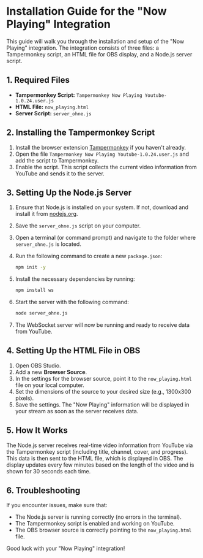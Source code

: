 # Installation Guide for the "Now Playing" Integration

This guide will walk you through the installation and setup of the "Now Playing" integration. The integration consists of three files: a Tampermonkey script, an HTML file for OBS display, and a Node.js server script.

## 1. Required Files

- **Tampermonkey Script:** `Tampermonkey Now Playing Youtube-1.0.24.user.js`
- **HTML File:** `now_playing.html`
- **Server Script:** `server_ohne.js`

## 2. Installing the Tampermonkey Script

1. Install the browser extension [Tampermonkey](https://www.tampermonkey.net/) if you haven't already.
2. Open the file `Tampermonkey Now Playing Youtube-1.0.24.user.js` and add the script to Tampermonkey.
3. Enable the script. This script collects the current video information from YouTube and sends it to the server.

## 3. Setting Up the Node.js Server

1. Ensure that Node.js is installed on your system. If not, download and install it from [nodejs.org](https://nodejs.org/).
2. Save the `server_ohne.js` script on your computer.
3. Open a terminal (or command prompt) and navigate to the folder where `server_ohne.js` is located.
4. Run the following command to create a new `package.json`:

    ```bash
    npm init -y
    ```

5. Install the necessary dependencies by running:

    ```bash
    npm install ws
    ```

6. Start the server with the following command:

    ```bash
    node server_ohne.js
    ```

7. The WebSocket server will now be running and ready to receive data from YouTube.

## 4. Setting Up the HTML File in OBS

1. Open OBS Studio.
2. Add a new **Browser Source**.
3. In the settings for the browser source, point it to the `now_playing.html` file on your local computer.
4. Set the dimensions of the source to your desired size (e.g., 1300x300 pixels).
5. Save the settings. The "Now Playing" information will be displayed in your stream as soon as the server receives data.

## 5. How It Works

The Node.js server receives real-time video information from YouTube via the Tampermonkey script (including title, channel, cover, and progress). This data is then sent to the HTML file, which is displayed in OBS. The display updates every few minutes based on the length of the video and is shown for 30 seconds each time.

## 6. Troubleshooting

If you encounter issues, make sure that:

- The Node.js server is running correctly (no errors in the terminal).
- The Tampermonkey script is enabled and working on YouTube.
- The OBS browser source is correctly pointing to the `now_playing.html` file.

Good luck with your "Now Playing" integration!
